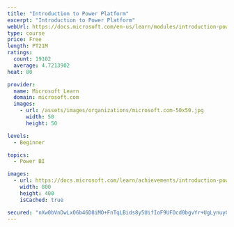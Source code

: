 ```yaml
---
title: "Introduction to Power Platform"
excerpt: "Introduction to Power Platform"
webUrl: https://docs.microsoft.com/en-us/learn/modules/introduction-power-platform/
type: course
price: Free
length: PT21M
ratings:
  count: 19102
  average: 4.7213902
heat: 80

provider:
  name: Microsoft Learn
  domain: microsoft.com
  images:
    - url: /assets/images/organizations/microsoft.com-50x50.jpg
      width: 50
      height: 50

levels:
  - Beginner

topics:
  - Power BI

images:
  - url: https://docs.microsoft.com/learn/achievements/introduction-power-platform-social.png
    width: 800
    height: 400
    isCached: true

secured: "nXw0bVnDwLxO6b46D8iMO+FnTqLBids8y5UifIoF9UFOcd0bgvYr+UgLynuyGsfYAbzV7CaVvos91ox6ZvC3QzVzerrWzdQJCM2+JhofVsLit9BAwV7q1zJQe8RCZSoP6XhV4IUotiqmhKh4rNeqnmyk7UEsEAdm9GK9pKe7Du93nadSLFZ4XU3R4iXJzntQOwhccViad/DtnM2UW3MHNluauzkWPDbCpF9G79r1GgbiXt2x2BMug29fH3WICWBlun8wYuk0AVgZg8BEMoBlGvSdT/Jr7cEoAoFQKKS64viPrtPBB3Lt8m9rm+N0LJ4WuA6X5XvbRvc3aQ3qVZoa1K8Uylf5/HyU1Km4nChuHxvlLIYpmi7L7dV+Q+YHpMqwFdyc7eDTuIKXoxtdDqytFJaUcpRXlTCeWAfK7LLK7XXhL3B33/c61gspCO+J9ZhX;gS9CeU353yxJk/Ns1vNByA=="
---
```


